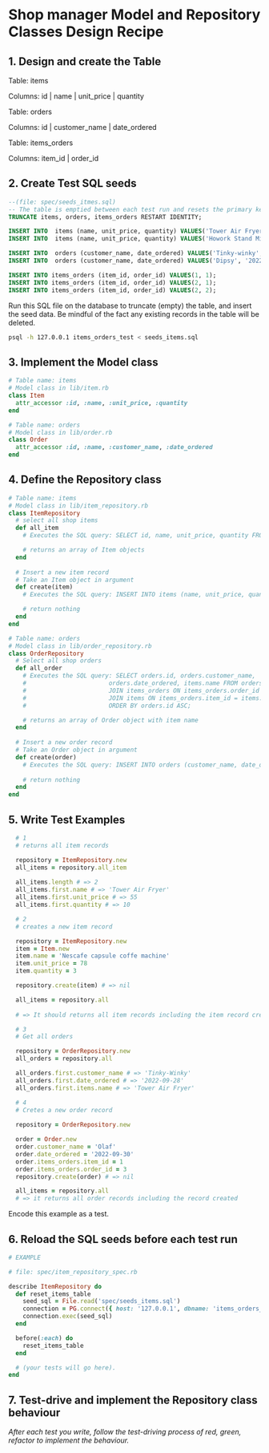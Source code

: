 # Shop manager Model and Repository Classes Design Recipe

## 1. Design and create the Table

Table: items

Columns:
id | name | unit_price | quantity 

Table: orders

Columns:
id | customer_name | date_ordered

Table: items_orders

Columns: 
item_id | order_id

## 2. Create Test SQL seeds

```sql
--(file: spec/seeds_itmes.sql)
-- The table is emptied between each test run and resets the primary key
TRUNCATE items, orders, items_orders RESTART IDENTITY;

INSERT INTO  items (name, unit_price, quantity) VALUES('Tower Air Fryer', 55, 10);
INSERT INTO  items (name, unit_price, quantity) VALUES('Howork Stand Mixer', 54, 23);

INSERT INTO  orders (customer_name, date_ordered) VALUES('Tinky-winky', '2022-09-28');
INSERT INTO  orders (customer_name, date_ordered) VALUES('Dipsy', '2022-09-27');

INSERT INTO items_orders (item_id, order_id) VALUES(1, 1);
INSERT INTO items_orders (item_id, order_id) VALUES(2, 1);
INSERT INTO items_orders (item_id, order_id) VALUES(2, 2);
```
Run this SQL file on the database to truncate (empty) the table, and insert the seed data. Be mindful of the fact any existing records in the table will be deleted.

```bash
psql -h 127.0.0.1 items_orders_test < seeds_items.sql
```

## 3. Implement the Model class

```ruby
# Table name: items
# Model class in lib/item.rb
class Item
  attr_accessor :id, :name, :unit_price, :quantity
end

# Table name: orders
# Model class in lib/order.rb
class Order
  attr_accessor :id, :name, :customer_name, :date_ordered
end

```
## 4. Define the Repository class

```ruby
# Table name: items
# Model class in lib/item_repository.rb
class ItemRepository
  # select all shop items
  def all_item
    # Executes the SQL query: SELECT id, name, unit_price, quantity FROM items

    # returns an array of Item objects
  end
  
  # Insert a new item record
  # Take an Item object in argument
  def create(item)
    # Executes the SQL query: INSERT INTO items (name, unit_price, quantity) VALUES ($1, $2, $3);

    # return nothing
  end
end 

# Table name: orders
# Model class in lib/order_repository.rb
class OrderRepository
  # Select all shop orders
  def all_order
    # Executes the SQL query: SELECT orders.id, orders.customer_name, 
    #                       orders.date_ordered, items.name FROM orders
    #                       JOIN items_orders ON items_orders.order_id = orders.id
    #                       JOIN items ON items_orders.item_id = items.id
    #                       ORDER BY orders.id ASC;

    # returns an array of Order object with item name
  end
  
  # Insert a new order record
  # Take an Order object in argument
  def create(order)
    # Executes the SQL query: INSERT INTO orders (customer_name, date_ordered) VALUES ($1, $2);
                  
    # return nothing
  end
end

```
## 5. Write Test Examples

```ruby
  # 1
  # returns all item records 

  repository = ItemRepository.new
  all_items = repository.all_item
  
  all_items.length # => 2
  all_items.first.name # => 'Tower Air Fryer'
  all_items.first.unit_price # => 55
  all_items.first.quantity # => 10

  # 2
  # creates a new item record

  repository = ItemRepository.new
  item = Item.new
  item.name = 'Nescafe capsule coffe machine'
  item.unit_price = 78
  item.quantity = 3

  repository.create(item) # => nil

  all_items = repository.all
  
  # => It should returns all item records including the item record created

  # 3
  # Get all orders

  repository = OrderRepository.new
  all_orders = repository.all

  all_orders.first.customer_name # => 'Tinky-Winky'
  all_orders.first.date_ordered # => '2022-09-28'
  all_orders.first.items.name # => 'Tower Air Fryer'

  # 4
  # Cretes a new order record
  
  repository = OrderRepository.new

  order = Order.new
  order.customer_name = 'Olaf'
  order.date_ordered = '2022-09-30'
  order.items_orders.item_id = 1
  order.items_orders.order_id = 3
  repository.create(order) # => nil

  all_items = repository.all 
  # => it returns all order records including the record created
```

Encode this example as a test.

## 6. Reload the SQL seeds before each test run
```ruby
# EXAMPLE

# file: spec/item_repository_spec.rb

describe ItemRepository do
  def reset_items_table
    seed_sql = File.read('spec/seeds_items.sql')
    connection = PG.connect({ host: '127.0.0.1', dbname: 'items_orders_test' })
    connection.exec(seed_sql)
  end

  before(:each) do 
    reset_items_table
  end

  # (your tests will go here).
end
```

## 7. Test-drive and implement the Repository class behaviour

_After each test you write, follow the test-driving process of red, green, refactor to implement the behaviour._
